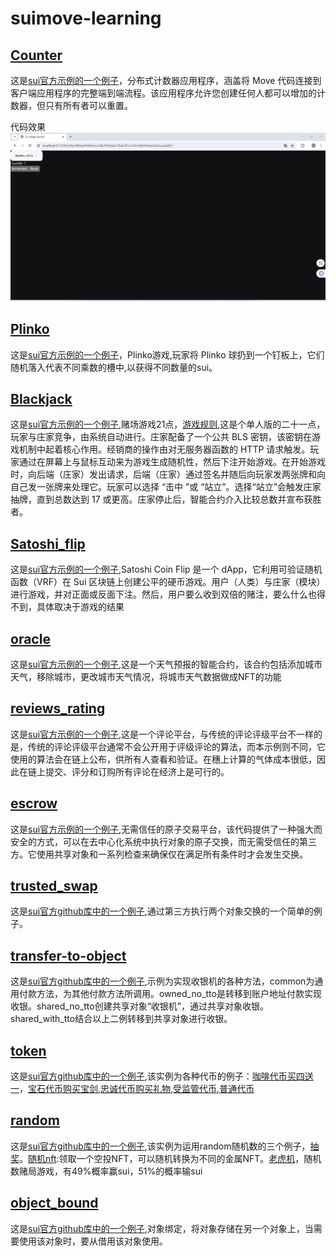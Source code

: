 # suimove-learning
## [Counter](Counter)
这是[sui官方示例的一个例子](https://docs.sui.io/guides/developer/app-examples/e2e-counter)，分布式计数器应用程序，涵盖将 Move 代码连接到客户端应用程序的完整端到端流程。该应用程序允许您创建任何人都可以增加的计数器，但只有所有者可以重置。  

代码效果  
![alt text](Counter/image.png)

## [Plinko](plinko)
这是[sui官方示例的一个例子](https://docs.sui.io/guides/developer/app-examples/plinko)，Plinko游戏,玩家将 Plinko 球扔到一个钉板上，它们随机落入代表不同乘数的槽中,以获得不同数量的sui。

## [Blackjack](blackjack)
这是[sui官方示例的一个例子](https://docs.sui.io/guides/developer/app-examples/blackjack),赌场游戏21点，[游戏规则](https://baike.baidu.com/item/21%E7%82%B9/5481683),这是个单人版的二十一点，玩家与庄家竞争，由系统自动进行。庄家配备了一个公共 BLS 密钥，该密钥在游戏机制中起着核心作用。经销商的操作由对无服务器函数的 HTTP 请求触发。玩家通过在屏幕上与鼠标互动来为游戏生成随机性，然后下注开始游戏。在开始游戏时，向后端（庄家）发出请求，后端（庄家）通过签名并随后向玩家发两张牌和向自己发一张牌来处理它。玩家可以选择 “击中 ”或 “站立”。选择“站立”会触发庄家抽牌，直到总数达到 17 或更高。庄家停止后，智能合约介入比较总数并宣布获胜者。

## [Satoshi_flip](satoshi_flip)
这是[sui官方示例的一个例子](https://docs.sui.io/guides/developer/app-examples/coin-flip),Satoshi Coin Flip 是一个 dApp，它利用可验证随机函数（VRF）在 Sui 区块链上创建公平的硬币游戏。用户（人类）与庄家（模块）进行游戏，并对正面或反面下注。然后，用户要么收到双倍的赌注，要么什么也得不到，具体取决于游戏的结果

## [oracle](oracle)
这是[sui官方示例的一个例子](https://docs.sui.io/guides/developer/app-examples/weather-oracle),这是一个天气预报的智能合约，该合约包括添加城市天气，移除城市，更改城市天气情况，将城市天气数据做成NFT的功能

## [reviews_rating](reviews_rating)
这是[sui官方示例的一个例子](https://docs.sui.io/guides/developer/app-examples/reviews-rating),这是一个评论平台，与传统的评论评级平台不一样的是，传统的评论评级平台通常不会公开用于评级评论的算法，而本示例则不同，它使用的算法会在链上公布，供所有人查看和验证。在穗上计算的气体成本很低，因此在链上提交、评分和订购所有评论在经济上是可行的。

## [escrow](escrow)
这是[sui官方示例的一个例子](https://docs.sui.io/guides/developer/app-examples/trustless-swap),无需信任的原子交易平台，该代码提供了一种强大而安全的方式，可以在去中心化系统中执行对象的原子交换，而无需受信任的第三方。它使用共享对象和一系列检查来确保仅在满足所有条件时才会发生交换。

## [trusted_swap](trusted_swap)
这是[sui官方github库中的一个例子](https://github.com/MystenLabs/sui/blob/main/examples/move/trusted_swap/sources/example.move),通过第三方执行两个对象交换的一个简单的例子。

## [transfer-to-object](transfer-to-object)
这是[sui官方github库中的一个例子](https://github.com/MystenLabs/sui/tree/main/examples/move/transfer-to-object),示例为实现收银机的各种方法，common为通用付款方法，为其他付款方法所调用。owned_no_tto是转移到账户地址付款实现收银。shared_no_tto创建共享对象“收银机”，通过共享对象收银。shared_with_tto结合以上二例转移到共享对象进行收银。

## [token](token)
这是[sui官方github库中的一个例子](https://github.com/MystenLabs/sui/tree/main/examples/move/token),该实例为各种代币的例子：[咖啡代币买四送一](token\sources\coffee.move)，[宝石代币购买宝剑](token\sources\gems.move),[忠诚代币购买礼物](token\sources\loyalty.move),[受监管代币](token\sources\regulated_token.move),[普通代币](token\sources\simple_token.move)

## [random](random)
这是[sui官方github库中的一个例子](https://github.com/MystenLabs/sui/tree/main/examples/move/random),该实例为运用random随机数的三个例子，[抽奖](random\raffles)。[随机nft](random\random_nft):领取一个空投NFT，可以随机转换为不同的金属NFT。[老虎机](random\slot_machine)，随机数赌局游戏，有49%概率赢sui，51%的概率输sui

## [object_bound](object_bound)
这是[sui官方github库中的一个例子](https://github.com/MystenLabs/sui/tree/main/examples/move/object_bound),对象绑定，将对象存储在另一个对象上，当需要使用该对象时，要从借用该对象使用。
